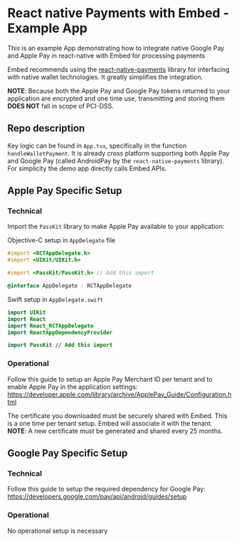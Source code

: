 # React native Payments with Embed - Example App

This is an example App demonstrating how to integrate native Google Pay and Apple Pay in react-native with Embed for processing payments

Embed recommends using the [react-native-payments](https://www.npmjs.com/package/@rnw-community/react-native-payments?activeTab=readme) library for interfacing with native wallet technologies. It greatly simplifies the integration.

**NOTE**: Because both the Apple Pay and Google Pay tokens returned to your application are encrypted and one time use, transmitting and storing them **DOES NOT** fall in scope of PCI-DSS.

## Repo description

Key logic can be found in `App.tsx`, specifically in the function `handleWalletPayment`. It is already cross platform supporting both Apple Pay and Google Pay (called AndroidPay by the `react-native-payments` library). For simplicity the demo app directly calls Embed APIs.

## Apple Pay Specific Setup

### Technical
Import the `PassKit` library to make Apple Pay available to your application:

Objective-C setup in `AppDelegate` file
```objective-c
#import <RCTAppDelegate.h>
#import <UIKit/UIKit.h>

#import <PassKit/PassKit.h> // Add this import

@interface AppDelegate : RCTAppDelegate
```

Swift setup in `AppDelegate.swift`
```swift
import UIKit
import React
import React_RCTAppDelegate
import ReactAppDependencyProvider

import PassKit // Add this import
```

### Operational
Follow this guide to setup an Apple Pay Merchant ID per tenant and to enable Apple Pay in the application settings:
https://developer.apple.com/library/archive/ApplePay_Guide/Configuration.html

The certificate you downloaded must be securely shared with Embed. This is a one time per tenant setup. Embed will associate it with the tenant. 
**NOTE**: A new certificate must be generated and shared every 25 months.

## Google Pay Specific Setup

### Technical

Follow this guide to setup the required dependency for Google Pay:
https://developers.google.com/pay/api/android/guides/setup

### Operational

No operational setup is necessary